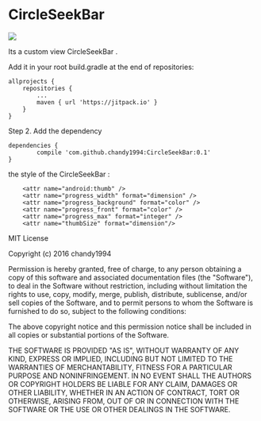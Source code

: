 # CircleSeekBar
[![](https://jitpack.io/v/chandy1994/CircleSeekBar.svg)](https://jitpack.io/#chandy1994/CircleSeekBar)

Its a custom view CircleSeekBar . 

Add it in your root build.gradle at the end of repositories:

	allprojects {
		repositories {
			...
			maven { url 'https://jitpack.io' }
		}
	}
Step 2. Add the dependency

	dependencies {
	        compile 'com.github.chandy1994:CircleSeekBar:0.1'
	}  
	
	

the style of the CircleSeekBar :  

        <attr name="android:thumb" />
        <attr name="progress_width" format="dimension" />
        <attr name="progress_background" format="color" />
        <attr name="progress_front" format="color" />
        <attr name="progress_max" format="integer" />
        <attr name="thumbSize" format="dimension"/>  



MIT License

Copyright (c) 2016 chandy1994

Permission is hereby granted, free of charge, to any person obtaining a copy
of this software and associated documentation files (the "Software"), to deal
in the Software without restriction, including without limitation the rights
to use, copy, modify, merge, publish, distribute, sublicense, and/or sell
copies of the Software, and to permit persons to whom the Software is
furnished to do so, subject to the following conditions:

The above copyright notice and this permission notice shall be included in all
copies or substantial portions of the Software.

THE SOFTWARE IS PROVIDED "AS IS", WITHOUT WARRANTY OF ANY KIND, EXPRESS OR
IMPLIED, INCLUDING BUT NOT LIMITED TO THE WARRANTIES OF MERCHANTABILITY,
FITNESS FOR A PARTICULAR PURPOSE AND NONINFRINGEMENT. IN NO EVENT SHALL THE
AUTHORS OR COPYRIGHT HOLDERS BE LIABLE FOR ANY CLAIM, DAMAGES OR OTHER
LIABILITY, WHETHER IN AN ACTION OF CONTRACT, TORT OR OTHERWISE, ARISING FROM,
OUT OF OR IN CONNECTION WITH THE SOFTWARE OR THE USE OR OTHER DEALINGS IN THE
SOFTWARE.
